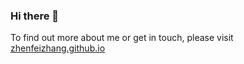 ### Hi there 👋

<!--
**zhenfeizhang/zhenfeizhang** is a ✨ _special_ ✨ repository because its `README.md` (this file) appears on your GitHub profile.

Here are some ideas to get you started:

- 🔭 I’m currently working on ...
- 🌱 I’m currently learning ...
- 👯 I’m looking to collaborate on ...
- 🤔 I’m looking for help with ...
- 💬 Ask me about ...
- 📫 How to reach me: ...
- 😄 Pronouns: ...
- ⚡ Fun fact: ...
-->
<!-- 
I am currently working on the [Manta project](https://github.com/Manta-Network/).
And I am [hiring](https://www.linkedin.com/jobs/view/2460670356/)!  -->
To find out more about me or get in touch, please visit
[zhenfeizhang.github.io](https://zhenfeizhang.github.io/)
